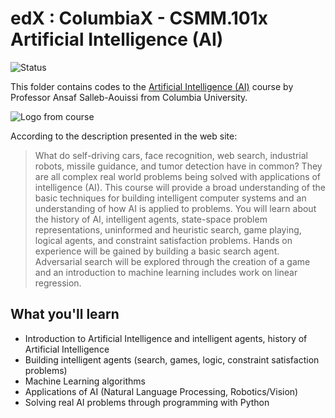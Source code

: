 # edX : ColumbiaX - CSMM.101x Artificial Intelligence (AI)

<img alt="Status" src="https://cdn.jsdelivr.net/gh/rogergranada/MOOCs/_utils/inprogress.svg">

This folder contains codes to the [Artificial Intelligence (AI)](https://www.edx.org/course/artificial-intelligence-ai-columbiax-csmm-101x-2) course by Professor Ansaf Salleb-Aouissi from Columbia University. 

![Logo from course](https://www.edx.org/sites/default/files/course/image/promoted/course_image_csmm_101x_378x225.jpg)

According to the description presented in the web site:

> What do self-driving cars, face recognition, web search, industrial robots, missile guidance, and tumor detection have in common?
> They are all complex real world problems being solved with applications of intelligence (AI).
> This course will provide a broad understanding of the basic techniques for building intelligent computer systems and an understanding of how AI is applied to problems.
> You will learn about the history of AI, intelligent agents, state-space problem representations, uninformed and heuristic search, game playing, logical agents, and constraint satisfaction problems.
> Hands on experience will be gained by building a basic search agent. Adversarial search will be explored through the creation of a game and an introduction to machine learning includes work on linear regression.

## What you'll learn
- Introduction to Artificial Intelligence and intelligent agents, history of Artificial Intelligence
- Building intelligent agents (search, games, logic, constraint satisfaction problems)
- Machine Learning algorithms
- Applications of AI (Natural Language Processing, Robotics/Vision)
- Solving real AI problems through programming with Python


